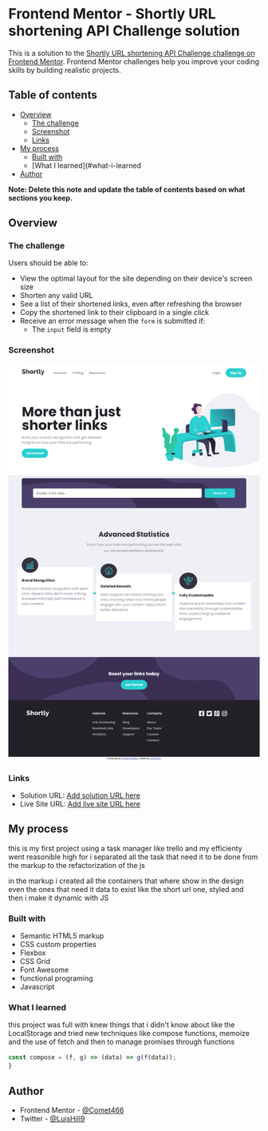 # Frontend Mentor - Shortly URL shortening API Challenge solution

This is a solution to the [Shortly URL shortening API Challenge challenge on Frontend Mentor](https://www.frontendmentor.io/challenges/url-shortening-api-landing-page-2ce3ob-G). Frontend Mentor challenges help you improve your coding skills by building realistic projects. 

## Table of contents

- [Overview](#overview)
  - [The challenge](#the-challenge)
  - [Screenshot](#screenshot)
  - [Links](#links)
- [My process](#my-process)
  - [Built with](#built-with)
  - [What I learned](#what-i-learned
- [Author](#author)


**Note: Delete this note and update the table of contents based on what sections you keep.**

## Overview

### The challenge

Users should be able to:

- View the optimal layout for the site depending on their device's screen size
- Shorten any valid URL
- See a list of their shortened links, even after refreshing the browser
- Copy the shortened link to their clipboard in a single click
- Receive an error message when the `form` is submitted if:
  - The `input` field is empty

### Screenshot

![screenshot of the proyect](./Screenshot.png)




### Links

- Solution URL: [Add solution URL here](https://github.com/Silkiercomet/url-shortening-site)
- Live Site URL: [Add live site URL here](https://silkiercomet.github.io/url-shortening-site/)

## My process

  this is my first project using a task manager like trello and my efficienty went reasonible high for 
  i separated all the task that need it to be done from the markup to the refactorization of the js

  in the markup i created all the containers that where show in the design even the ones that need it
  data to exist like the short url one, styled and then i make it dynamic with JS

### Built with

- Semantic HTML5 markup
- CSS custom properties
- Flexbox
- CSS Grid
- Font Awesome
- functional programing
- Javascript


### What I learned

this project was full with knew things that i didn't know about like the LocalStorage and tried new techniques like compose functions, memoize and the use of fetch and then to manage promises through functions 


```js
const compose = (f, g) => (data) => g(f(data));
}
```

## Author

- Frontend Mentor - [@Comet466](https://www.frontendmentor.io/profile/Comet466)
- Twitter - [@LuisHill9](https://www.twitter.com/yourusername)



